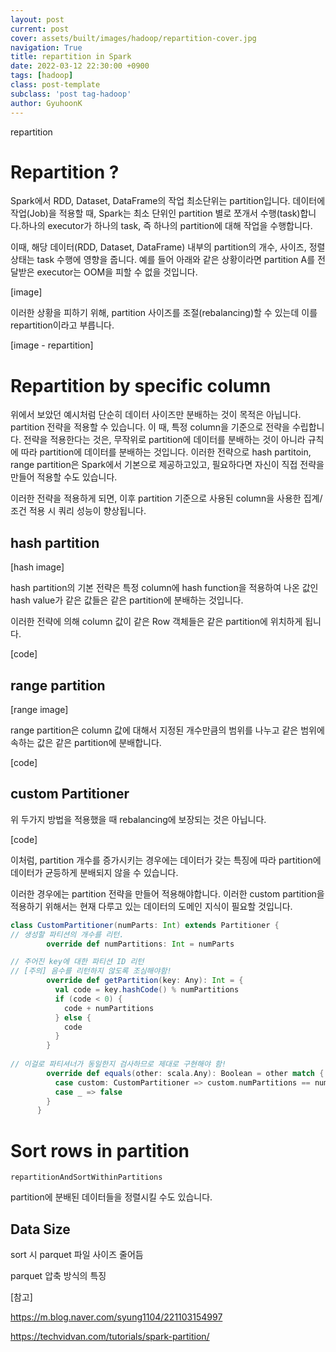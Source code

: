 ```yaml
---
layout: post
current: post
cover: assets/built/images/hadoop/repartition-cover.jpg
navigation: True
title: repartition in Spark
date: 2022-03-12 22:30:00 +0900
tags: [hadoop]
class: post-template
subclass: 'post tag-hadoop'
author: GyuhoonK
---
```


repartition

# Repartition ?

Spark에서 RDD, Dataset, DataFrame의 작업 최소단위는 partition입니다. 데이터에 작업(Job)을 적용할 때, Spark는 최소 단위인 partition 별로 쪼개서 수행(task)합니다.하나의 executor가 하나의 task, 즉 하나의 partition에 대해 작업을 수행합니다. 

이때, 해당 데이터(RDD, Dataset, DataFrame) 내부의 partition의 개수, 사이즈, 정렬상태는 task 수행에 영향을 줍니다. 예를 들어 아래와 같은 상황이라면 partition A를 전달받은 executor는 OOM을 피할 수 없을 것입니다. 

[image]

이러한 상황을 피하기 위해, partition 사이즈를 조절(rebalancing)할 수 있는데 이를 repartition이라고 부릅니다.

[image - repartition]

# Repartition by specific column

위에서 보았던 예시처럼 단순히 데이터 사이즈만 분배하는 것이 목적은 아닙니다. partition 전략을 적용할 수 있습니다. 이 때, 특정 column을 기준으로 전략을 수립합니다. 전략을 적용한다는 것은, 무작위로 partition에 데이터를 분배하는 것이 아니라 규칙에 따라 partition에 데이터를 분배하는 것입니다. 이러한 전략으로 hash partitoin, range partition은 Spark에서 기본으로 제공하고있고, 필요하다면 자신이 직접 전략을 만들어 적용할 수도 있습니다. 

이러한 전략을 적용하게 되면, 이후 partition 기준으로 사용된 column을 사용한 집계/조건 적용 시 쿼리 성능이 향상됩니다.

## hash partition

[hash image]

hash partition의 기본 전략은 특정 column에 hash function을 적용하여 나온 값인 hash value가 같은 값들은 같은 partition에 분배하는 것입니다.

이러한 전략에 의해 column 값이 같은 Row 객체들은 같은 partition에 위치하게 됩니다. 

[code]

## range partition

[range image]

range partition은 column 값에 대해서 지정된 개수만큼의 범위를 나누고 같은 범위에 속하는 값은 같은 partition에 분배합니다. 

[code]

## custom Partitioner

위 두가지 방법을 적용했을 때 rebalancing에 보장되는 것은 아닙니다. 

[code]

이처럼, partition 개수를 증가시키는 경우에는 데이터가 갖는 특징에 따라 partition에 데이터가 균등하게 분배되지 않을 수 있습니다.

이러한 경우에는 partition 전략을 만들어 적용해야합니다. 이러한  custom partition을 적용하기 위해서는 현재 다루고 있는 데이터의 도메인 지식이 필요할 것입니다.

```scala
class CustomPartitioner(numParts: Int) extends Partitioner {
// 생성할 파티션의 개수를 리턴.
        override def numPartitions: Int = numParts

// 주어진 key에 대한 파티션 ID 리턴
// [주의] 음수를 리턴하지 않도록 조심해야함!
        override def getPartition(key: Any): Int = {
          val code = key.hashCode() % numPartitions
          if (code < 0) {
            code + numPartitions
          } else {
            code
          }
        }
        
// 이걸로 파티셔너가 동일한지 검사하므로 제대로 구현해야 함!
        override def equals(other: scala.Any): Boolean = other match {
          case custom: CustomPartitioner => custom.numPartitions == numPartitions
          case _ => false
        }
      }
```

# Sort rows in partition

`repartitionAndSortWithinPartitions`

partition에 분배된 데이터들을 정렬시킬 수도 있습니다.



## Data Size 

sort 시 parquet 파일 사이즈 줄어듬 

parquet 압축 방식의 특징

[참고]

https://m.blog.naver.com/syung1104/221103154997

https://techvidvan.com/tutorials/spark-partition/
